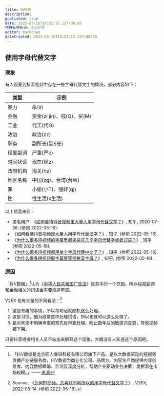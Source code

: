 ```yaml
---
title: 短视频
description:
published: true
date: 2022-05-16T10:52:12.127+08:00
特殊标签标记: #无标签
editor: markdown
dateCreated: 2022-05-16T10:52:12.127+08:00
---
```


## 使用字母代替文字

### 现象

有人观察到抖音视频中存在一些字母代替文字的情况，部分内容如下：

| 类型     | 示例                       |
| -------- | -------------------------- |
| 暴力     | 杀(s)                      |
| 金融     | 资金(zi jin)、钱(Q)、买(M) |
| 工业     | 代工(代G)                  |
| 政治     | 政治(zz)                   |
| 职务     | 副所长(副S长)              |
| 程度副词 | 严重(严z)                  |
| 时间状语 | 现在(现z)                  |
| 政府机构 | 海关(hz)                   |
| 地区名称 | 中国(zg)、台湾(台W)        |
| 罪       | 小偷(小T)、强奸(qj)        |
| 性       | 性生活(x生活)              |

以上信息来自：

+   匿名用户, 《[如何看待抖音视频里大量人用字母代替汉字？](https://web.archive.org/web/20220516030756/https://www.zhihu.com/question/385562159/answer/1361467039)》, 知乎, 2020-07-26. (参照 2022-05-16).
+   《[如何看待抖音视频里大量人用字母代替汉字？](https://web.archive.org/web/20220516030446/https://www.zhihu.com/question/385562159)》, 知乎, (参照 2022-05-16).
+   《[为什么很多短视频的字幕里都夹杂这几个字母代替字或者词语？](https://web.archive.org/web/20220516030752/https://www.zhihu.com/question/389243816)》, 知乎, (参照 2022-05-16).
+   《[为什么很多短视频都用单个字母代替中文了？](https://web.archive.org/web/20220516030753/https://www.zhihu.com/question/381285296)》, 知乎, (参照 2022-05-16).
+   《[为什么很多短视频配字幕要穿插拼音字母？](https://web.archive.org/web/20220516030449/https://www.zhihu.com/question/340874736)》, 知乎, (参照 2022-05-16).

### 原因

「抖V数据」[^douv]认为《[中华人民共和国广告法](/rule/普通法律/中华人民共和国广告法.md)》是其中的一个原因，所以程度副词和金融相关的词语会需要规避审查。

[^douv]: 「抖V数据是北京匠人鲁班科技有限公司旗下产品，是以大数据驱动的短视频直播产业链服务商，抖V数据为商业化公司、品牌方、内容生产商提供内容创意库、内容数据跟踪、监测及深度分析，帮助企业驱动业务决策，发掘潜在市场规模。」—— [来源](https://web.archive.org/web/20200808181615/http://douv.cn/)

V2EX 也有大量的不同看法：[^852866]

[^852866]: Suonna, 《[为何短视频，总喜欢不明所以的用字母代替文字？](https://web.archive.org/web/20220515040500/https://www.v2ex.com/t/852866)》, V2EX, 2022-05-14. (参照 2022-05-16).

1.  这是有趣的事情，所以每句话就随机这么处理。
2.  这是习惯，因为经常这样处理词语，所以也就可以这么处理了。
3.  是对未来不明确审查的预先反审查处理，防止数年后的敏感词变更，导致视频被下架。

只要抖音或者相关人员不站出来解释这个现象，大概没有人知道这个原因吧。
